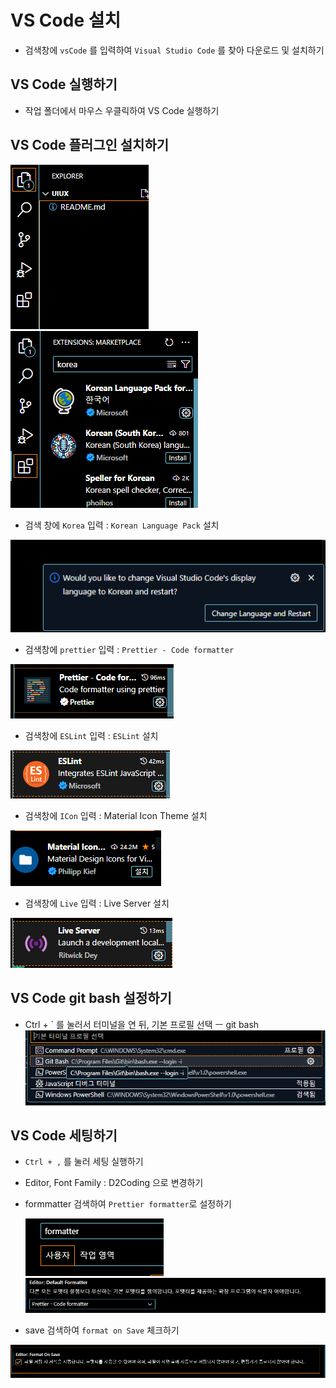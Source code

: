 # VS Code 설치

- 검색창에 `vsCode` 를 입력하여 `Visual Studio Code` 를 찾아 다운로드 및 설치하기

## VS Code 실행하기

- 작업 폴더에서 마우스 우클릭하여 VS Code 실행하기

## VS Code 플러그인 설치하기

![alt text](image.png)
![alt text](image-1.png)

- 검색 창에 `Korea` 입력 : `Korean Language Pack` 설치

![alt text](image-2.png)

- 검색창에 `prettier` 입력 : `Prettier - Code formatter`

![alt text](image-4.png)

- 검색창에 `ESLint` 입력 : `ESLint` 설치

![alt text](image-8.png)

- 검색창에 `ICon` 입력 : Material Icon Theme 설치

![alt text](image-9.png)

- 검색창에 `Live` 입력 : Live Server 설치

![alt text](image-10.png)

## VS Code git bash 설정하기

- Ctrl + ` 를 눌러서 터미널을 연 뒤, 기본 프로필 선택 ㅡ git bash
  ![alt text](image-3.png)

## VS Code 세팅하기

- `Ctrl + ,` 를 눌러 세팅 실행하기
- Editor, Font Family : D2Coding 으로 변경하기

- formmatter 검색하여 `Prettier formatter`로 설정하기

  ![alt text](image-5.png)
  ![alt text](image-6.png)

- save 검색하여 `format on Save` 체크하기

![alt text](image-7.png)
